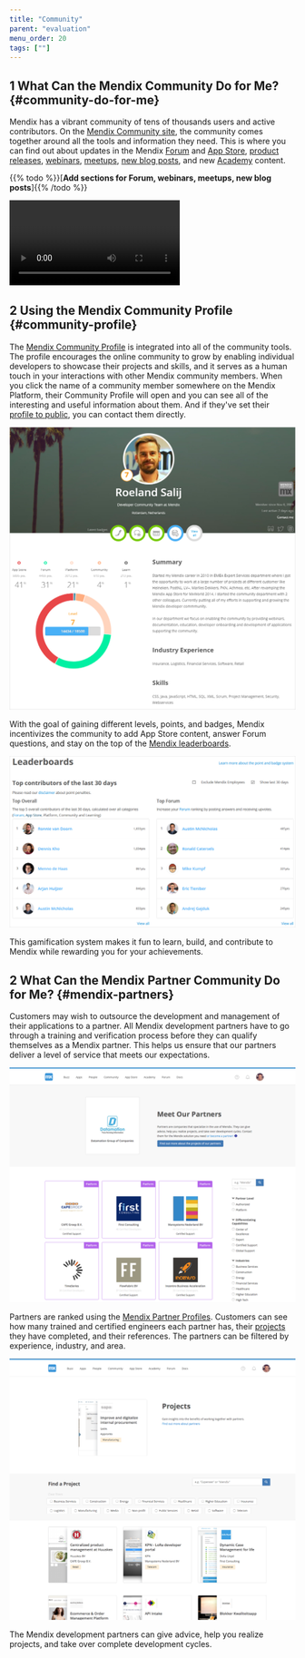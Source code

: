 ```yaml
---
title: "Community"
parent: "evaluation"
menu_order: 20
tags: [""]
---
```


## 1 What Can the Mendix Community Do for Me? {#community-do-for-me}

Mendix has a vibrant community of tens of thousands users and active contributors. On the [Mendix Community site](http://developers.mendix.com), the community comes together around all the tools and information they need. This is where you can find out about updates in the Mendix [Forum](http://forum.mendixcloud.com) and [App Store](http://appstore.home.mendix.com), [product releases](https://www.mendix.com/releases/), [webinars](http://learn.mendix.com/link/webinar), [meetups](https://www.meetup.com/Mendix-Netherlands), [new blog posts](https://developers.mendix.com/spotlight/), and new [Academy](http://learn.mendix.com) content.

{{% todo %}}[**Add sections for Forum, webinars, meetups, new blog posts**]{{% /todo %}}

<video controls  src="attachments/community-page-scroll.mp4">VIDEO</video>

## 2 Using the Mendix Community Profile  {#community-profile}

The [Mendix Community Profile](https://developer.mendixcloud.com/link/community) is integrated into all of the community tools. The profile encourages the online community to grow by enabling individual developers to showcase their projects and skills, and it serves as a human touch in your interactions with other Mendix community members. When you click the name of a community member somewhere on the Mendix Platform, their Community Profile will open and you can see all of the interesting and useful information about them. And if they've set their [profile to public](https://docs.mendix.com/community/tools/how-to-set-up-your-profile), you can contact them directly.

![](attachments/community-profile.png)

With the goal of gaining different levels, points, and badges, Mendix incentivizes the community to add App Store content, answer Forum questions, and stay on the top of the [Mendix leaderboards](https://developer.mendixcloud.com/link/leaderboards).

![](attachments/leaderboards.png)

This gamification system makes it fun to learn, build, and contribute to Mendix while rewarding you for your achievements.

## 2 What Can the Mendix Partner Community Do for Me? {#mendix-partners} 

Customers may wish to outsource the development and management of their applications to a partner. All Mendix development partners have to go through a training and verification process before they can qualify themselves as a Mendix partner. This helps us ensure that our partners deliver a level of service that meets our expectations. 

![](attachments/partner-overview.png) 

Partners are ranked using the [Mendix Partner Profiles](https://developer.mendixcloud.com/link/partneroverview). Customers can see how many trained and certified engineers each partner has, their [projects](https://developer.mendixcloud.com/link/customers) they have completed, and their references. The partners can be filtered by experience, industry, and area.

![](attachments/partner-projects.png)

The Mendix development partners can give advice, help you realize projects, and take over complete development cycles.
